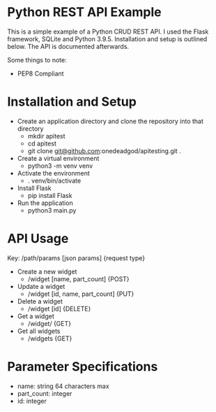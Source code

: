 # Python REST API Example
This is a simple example of a Python CRUD REST API. I used the Flask framework, SQLite and Python 3.9.5. Installation and setup is outlined below. The API is documented afterwards.

Some things to note:
 - PEP8 Compliant

# Installation and Setup
- Create an application directory and clone the repository into that directory
  - mkdir apitest
  - cd apitest
  - git clone git@github.com:onedeadgod/apitesting.git .
- Create a virtual environment
  - python3 -m venv venv
- Activate the environment
  - . venv/bin/activate
- Install Flask
  - pip install Flask
- Run the application
  - python3 main.py

# API Usage
Key: /path/params [json params] {request type}

- Create a new widget
  - /widget [name, part_count] {POST}
- Update a widget 
  - /widget [id, name, part_count] {PUT}
- Delete a widget
  - /widget [id] {DELETE}
- Get a widget 
  - /widget/<id> {GET}
- Get all widgets
  - /widgets {GET}

# Parameter Specifications
  - name: string 64 characters max
  - part_count: integer
  - id: integer
